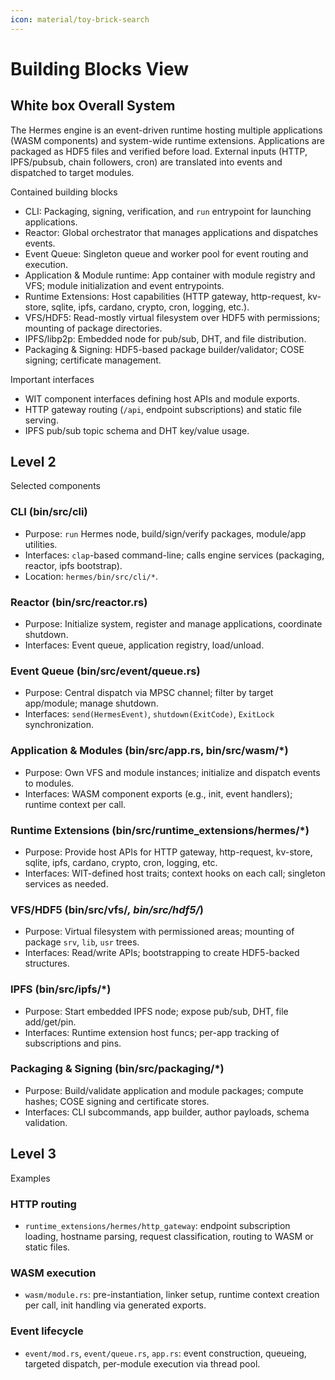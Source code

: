 ```yaml
---
icon: material/toy-brick-search
---
```


# Building Blocks View

<!-- See: https://docs.arc42.org/section-5/ -->

## White box Overall System

The Hermes engine is an event-driven runtime hosting multiple applications (WASM components) and system-wide runtime extensions.
Applications are packaged as HDF5 files and verified before load.
External inputs (HTTP, IPFS/pubsub, chain followers, cron) are translated into events and dispatched to target modules.

Contained building blocks

* CLI: Packaging, signing, verification, and `run` entrypoint for launching applications.
* Reactor: Global orchestrator that manages applications and dispatches events.
* Event Queue: Singleton queue and worker pool for event routing and execution.
* Application & Module runtime: App container with module registry and VFS; module initialization and event entrypoints.
* Runtime Extensions: Host capabilities (HTTP gateway, http-request, kv-store, sqlite, ipfs, cardano, crypto, cron, logging, etc.).
* VFS/HDF5: Read-mostly virtual filesystem over HDF5 with permissions; mounting of package directories.
* IPFS/libp2p: Embedded node for pub/sub, DHT, and file distribution.
* Packaging & Signing: HDF5-based package builder/validator; COSE signing; certificate management.

Important interfaces

* WIT component interfaces defining host APIs and module exports.
* HTTP gateway routing (`/api`, endpoint subscriptions) and static file serving.
* IPFS pub/sub topic schema and DHT key/value usage.

## Level 2

Selected components

### CLI (bin/src/cli)

* Purpose: `run` Hermes node, build/sign/verify packages, module/app utilities.
* Interfaces: `clap`-based command-line; calls engine services (packaging, reactor, ipfs bootstrap).
* Location: `hermes/bin/src/cli/*`.

### Reactor (bin/src/reactor.rs)

* Purpose: Initialize system, register and manage applications, coordinate shutdown.
* Interfaces: Event queue, application registry, load/unload.

### Event Queue (bin/src/event/queue.rs)

* Purpose: Central dispatch via MPSC channel; filter by target app/module; manage shutdown.
* Interfaces: `send(HermesEvent)`, `shutdown(ExitCode)`, `ExitLock` synchronization.

### Application & Modules (bin/src/app.rs, bin/src/wasm/*)

* Purpose: Own VFS and module instances; initialize and dispatch events to modules.
* Interfaces: WASM component exports (e.g., init, event handlers); runtime context per call.

### Runtime Extensions (bin/src/runtime_extensions/hermes/*)

* Purpose: Provide host APIs for HTTP gateway, http-request, kv-store, sqlite, ipfs, cardano, crypto, cron, logging, etc.
* Interfaces: WIT-defined host traits; context hooks on each call; singleton services as needed.

### VFS/HDF5 (bin/src/vfs/*, bin/src/hdf5/*)

* Purpose: Virtual filesystem with permissioned areas; mounting of package `srv`, `lib`, `usr` trees.
* Interfaces: Read/write APIs; bootstrapping to create HDF5-backed structures.

### IPFS (bin/src/ipfs/*)

* Purpose: Start embedded IPFS node; expose pub/sub, DHT, file add/get/pin.
* Interfaces: Runtime extension host funcs; per-app tracking of subscriptions and pins.

### Packaging & Signing (bin/src/packaging/*)

* Purpose: Build/validate application and module packages; compute hashes; COSE signing and certificate stores.
* Interfaces: CLI subcommands, app builder, author payloads, schema validation.

## Level 3

Examples

### HTTP routing

* `runtime_extensions/hermes/http_gateway`: endpoint subscription loading, hostname parsing,
  request classification, routing to WASM or static files.

### WASM execution

* `wasm/module.rs`: pre-instantiation, linker setup, runtime context creation per call, init handling via generated exports.

### Event lifecycle

* `event/mod.rs`, `event/queue.rs`, `app.rs`: event construction, queueing, targeted dispatch, per-module execution via thread pool.

